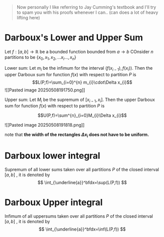 >Now personally I like referring to Jay Cumming's textbook and I'll try to spam you with his proofs whenever I can.. (can does a lot of heavy lifting here)

# Darboux's Lower and Upper Sum

Let $f:[a,b]\to \mathbb{R}$ be a bounded function bounded from $a\to b$  COnsider $n$ partitions to be $\{ x_0,x_1,x_2,\dots x_{i}\dots,x_n \}$ 


Lower sum:  Let $m_{i}$ be the infimum for the interval $(f(x_{i-1}),f(x_{i}))$.
Then the upper Darboux sum for function $f(x)$ with respect to partition $P$ is$$L(P,f)=\sum_{i=0}^{n} m_{i}\cdot\Delta x_{i}$$![[Pasted image 20250508191750.png]]


Upper sum: Let $M_i$ be the supremum of $[x_{i-1},x_{i}]$. Then the upper Darboux sum for function $f(x)$ with respect to partition $P$ is 

$$U(P,f)=\sum^{n}_{i=0}M_{i}\Delta x_{i}$$

![[Pasted image 20250508191818.png]] 

note that **the width of the rectangles $\Delta x_{i}$ does not have to be uniform.** 

# Darboux lower integral 

Supremum of all lower sums taken over all partitions $P$ of the closed interval $[a,b]$ , it is denoted by 
$$
\int_{\underline{a}}^bfdx=\sup(L(P,f))
$$
# Darboux Upper integral 
Infimum of all uppersums taken over all partitions $P$ of the closed interval $[a,b]$ , it is denoted by 
$$
\int_{\underline{a}}^bfdx=\inf(L(P,f))
$$

